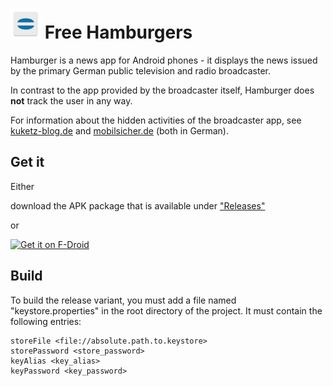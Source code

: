 # ![Logo](app/src/main/res/mipmap-mdpi/ic_launcher.png) Free Hamburgers
Hamburger is a news app for Android phones - it displays the news issued by the primary German public television and radio broadcaster.

In contrast to the app provided by the broadcaster itself, Hamburger does **not** track the user in any way.

For information about the hidden activities of the broadcaster app, see [kuketz-blog.de](https://www.kuketz-blog.de/ard-zdf-apps-unter-der-lupe-tracking-und-verstoesse-gegen-das-ttdsg/)
and [mobilsicher.de](https://appcheck.mobilsicher.de/appchecks/tagesschau-aktuelle-nachrichten) (both in German).


## Get it

Either 

download the APK package that is available under ["Releases"](https://github.com/livodeu/FreeHamburger/releases/latest)

or 

[<img src="https://fdroid.gitlab.io/artwork/badge/get-it-on.svg" alt="Get it on F-Droid" height="80">](https://f-droid.org/packages/de.freehamburger/)

## Build

To build the release variant, you must add a file named "keystore.properties" in the root directory of the project.
It must contain the following entries:

    storeFile <file://absolute.path.to.keystore>
    storePassword <store_password>
    keyAlias <key_alias>
    keyPassword <key_password>

